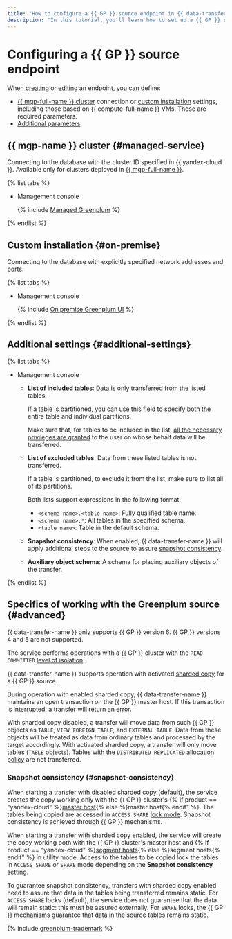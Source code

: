 ```yaml
---
title: "How to configure a {{ GP }} source endpoint in {{ data-transfer-full-name }}"
description: "In this tutorial, you'll learn how to set up a {{ GP }} source endpoint in {{ data-transfer-full-name }}."
---
```


# Configuring a {{ GP }} source endpoint

When [creating](../index.md#create) or [editing](../index.md#update) an endpoint, you can define:

* [{{ mgp-full-name }} cluster](#managed-service) connection or [custom installation](#on-premise) settings, including those based on {{ compute-full-name }} VMs. These are required parameters.
* [Additional parameters](#additional-settings).

## {{ mgp-name }} cluster {#managed-service}

Connecting to the database with the cluster ID specified in {{ yandex-cloud }}. Available only for clusters deployed in [{{ mgp-full-name }}](../../../../managed-greenplum/).

{% list tabs %}

- Management console

   {% include [Managed Greenplum](../../../../_includes/data-transfer/necessary-settings/ui/managed-greenplum.md) %}

{% endlist %}

## Custom installation {#on-premise}

Connecting to the database with explicitly specified network addresses and ports.

{% list tabs %}

- Management console

   {% include [On premise Greenplum UI](../../../../_includes/data-transfer/necessary-settings/ui/on-premise-greenplum.md) %}

{% endlist %}

## Additional settings {#additional-settings}

{% list tabs %}

- Management console

   * **List of included tables**: Data is only transferred from the listed tables.

      If a table is partitioned, you can use this field to specify both the entire table and individual partitions.

      Make sure that, for tables to be included in the list, [all the necessary privileges are granted](../../../../data-transfer/operations/prepare.md#source-gp) to the user on whose behalf data will be transferred.

   * **List of excluded tables**: Data from these listed tables is not transferred.

      If a table is partitioned, to exclude it from the list, make sure to list all of its partitions.

      Both lists support expressions in the following format:

      * `<schema name>.<table name>`: Fully qualified table name.
      * `<schema name>.*`: All tables in the specified schema.
      * `<table name>`: Table in the default schema.

   * **Snapshot consistency**: When enabled, {{ data-transfer-name }} will apply additional steps to the source to assure [snapshot consistency](#snapshot-consistency).

   * **Auxiliary object schema**: A schema for placing auxiliary objects of the transfer.

{% endlist %}

## Specifics of working with the Greenplum source {#advanced}

{{ data-transfer-name }} only supports {{ GP }} version 6. {{ GP }} versions 4 and 5 are not supported.

The service performs operations with a {{ GP }} cluster with the `READ COMMITTED` [level of isolation](https://gpdb.docs.pivotal.io/6-19/ref_guide/sql_commands/SET_TRANSACTION.html).

{{ data-transfer-name }} supports operation with activated [sharded copy](../../../concepts/sharded.md) for a {{ GP }} source.

During operation with enabled sharded copy, {{ data-transfer-name }} maintains an open transaction on the {{ GP }} master host. If this transaction is interrupted, a transfer will return an error.

With sharded copy disabled, a transfer will move data from such {{ GP }} objects as `TABLE`, `VIEW`, `FOREIGN TABLE`, and `EXTERNAL TABLE`. Data from these objects will be treated as data from ordinary tables and processed by the target accordingly. With activated sharded copy, a transfer will only move tables (`TABLE` objects). Tables with the `DISTRIBUTED REPLICATED` [allocation policy](https://gpdb.docs.pivotal.io/6-19/admin_guide/distribution.html) are not transferred.

### Snapshot consistency {#snapshot-consistency}

When starting a transfer with disabled sharded copy (default), the service creates the copy working only with the {{ GP }} cluster's {% if product == "yandex-cloud" %}[master host](../../../../managed-greenplum/concepts/index.md){% else %}master host{% endif" %}. The tables being copied are accessed in `ACCESS SHARE` [lock mode](https://docs.vmware.com/en/VMware-Tanzu-Greenplum/6/greenplum-database/GUID-ref_guide-sql_commands-LOCK.html). Snapshot consistency is achieved through {{ GP }} mechanisms.

When starting a transfer with sharded copy enabled, the service will create the copy working both with the {{ GP }} cluster's master host and {% if product == "yandex-cloud" %}[segment hosts](../../../../managed-greenplum/concepts/index.md){% else %}segment hosts{% endif" %} in utility mode. Access to the tables to be copied lock the tables in `ACCESS SHARE` or `SHARE` mode depending on the **Snapshot consistency** setting.

To guarantee snapshot consistency, transfers with sharded copy enabled need to assure that data in the tables being transferred remains static. For `ACCESS SHARE` locks (default), the service does not guarantee that the data will remain static: this must be assured externally. For `SHARE` locks, the {{ GP }} mechanisms guarantee that data in the source tables remains static.

{% include [greenplum-trademark](../../../../_includes/mdb/mgp/trademark.md) %}
